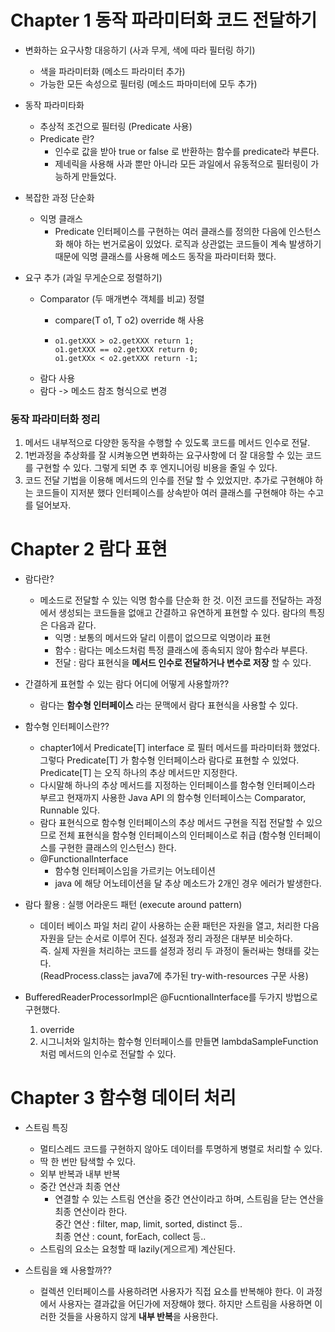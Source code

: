 # Chapter 1 동작 파라미터화 코드 전달하기

* 변화하는 요구사항 대응하기 (사과 무게, 색에 따라 필터링 하기)
    * 색을 파라미터화 (메소드 파라미터 추가)
    * 가능한 모든 속성으로 필터링 (메소드 파마미터에 모두 추가)


* 동작 파라미타화
    * 추상적 조건으로 필터링 (Predicate 사용)
    * Predicate 란?
        * 인수로 값을 받아 true or false 로 반환하는 함수를 predicate라 부른다.
        * 제네릭을 사용해 사과 뿐만 아니라 모든 과일에서 유동적으로 필터링이 가능하게 만들었다.


* 복잡한 과정 단순화
    * 익명 클래스
        * Predicate 인터페이스를 구현하는 여러 클래스를 정의한 다음에 인스턴스화 해야 하는 번거로움이 있었다. 로직과 상관없는 코드들이 계속 발생하기 때문에 익명 클래스를 사용해 메소드 동작을
          파라미터화 했다.


* 요구 추가 (과일 무게순으로 정렬하기)
    * Comparator (두 매개변수 객체를 비교) 정렬
        * compare(T o1, T o2) override 해 사용

        * ~~~ 
          o1.getXXX > o2.getXXX return 1;  
          o1.getXXX == o2.getXXX return 0;
          o1.getXXx < o2.getXXX return -1; 
      
    * 람다 사용
    * 람다 -> 메소드 참조 형식으로 변경

### 동작 파라미터화 정리

1. 메서드 내부적으로 다양한 동작을 수행할 수 있도록 코드를 메서드 인수로 전달.
2. 1번과정을 추상화를 잘 시켜놓으면 변화하는 요구사항에 더 잘 대응할 수 있는 코드를 구현할 수 있다. 그렇게 되면 추 후 엔지니어링 비용을 줄일 수 있다.
3. 코드 전달 기법을 이용해 메서드의 인수를 전달 할 수 있었지만. 추가로 구현해야 하는 코드들이 지저분 했다 인터페이스를 상속받아 여러 클래스를 구현해야 하는 수고를 덜어보자.

# Chapter 2 람다 표현

* 람다란?
    * 메소드로 전달할 수 있는 익명 함수를 단순화 한 것. 이전 코드를 전달하는 과정에서 생성되는 코드들을 없애고 간결하고 유연하게 표현할 수 있다. 람다의 특징은 다음과 같다.
        * 익명 : 보통의 메서드와 달리 이름이 없으므로 익명이라 표현
        * 함수 : 람다는 메소드처럼 특정 클래스에 종속되지 않아 함수라 부른다.
        * 전달 : 람다 표현식을 __메서드 인수로 전달하거나 변수로 저장__ 할 수 있다.


* 간결하게 표현할 수 있는 람다 어디에 어떻게 사용할까??
    * 람다는 __함수형 인터페이스__ 라는 문맥에서 람다 표현식을 사용할 수 있다.


* 함수형 인터페이스란??
    * chapter1에서 Predicate[T] interface 로 필터 메서드를 파라미터화 했었다.
  그렇다 Predicate[T] 가 함수형 인터페이스라 람다로 표현할 수 있었다. Predicate[T] 는
  오직 하나의 추상 메서드만 지정한다. 
    * 다시말해 하나의 추상 메서드를 지정하는 인터페이스를 함수형 인터페이스라 부르고
현재까지 사용한 Java API 의 함수형 인터페이스는 Comparator, Runnable 있다. 
    * 람다 표현식으로 함수형 인터페이스의 추상 메서드 구현을 직접 전달할 수 있으므로 전체
표현식을 함수형 인터페이스의 인터페이스로 취급 (함수형 인터페이스를 구현한 클래스의 인스턴스) 한다.
    * @FunctionalInterface
      * 함수형 인터페이스임을 가르키는 어노테이션 
      * java 에 해당 어노테이션을 달 추상 메소드가 2개인 경우 에러가 발생한다.


* 람다 활용 : 실행 어라운드 패턴 (execute around pattern)
  * 데이터 베이스 파일 처리 같이 사용하는 순환 패턴은 자원을 열고, 처리한 다음 자원을 닫는 순서로
  이루어 진다. 설정과 정리 과정은 대부분 비슷하다.  
  즉. 실제 자원을 처리하는 코드를 설정과 정리 두 과정이 둘러싸는 형태를 갖는다.  
    (ReadProcess.class는 java7에 추가된 try-with-resources 구문 사용)


* BufferedReaderProcessorImpl은 @FucntionalInterface를 두가지 방법으로 구현했다.
  1. override
  2. 시그니처와 일치하는 함수형 인터페이스를 만들면 lambdaSampleFunction 처럼 메서드의 인수로 전달할 수 있다.


# Chapter 3 함수형 데이터 처리

* 스트림 특징
  * 멀티스레드 코드를 구현하지 않아도 데이터를 투명하게 병렬로 처리할 수 있다.
  * 딱 한 번만 탐색할 수 있다.
  * 외부 반복과 내부 반복
  * 중간 연산과 최종 연산
    * 연결할 수 있는 스트림 연산을 중간 연산이라고 하며, 스트림을 닫는 연산을 최종 연산이라 한다.  
    중간 연산 : filter, map, limit, sorted, distinct 등..  
    최종 연산 : count, forEach, collect 등..
  * 스트림의 요소는 요청할 때 lazily(게으르게) 계산된다.

* 스트림을 왜 사용할까??
  * 컬렉션 인터페이스를 사용하려면 사용자가 직접 요소를 반복해야 한다. 이 과정에서 사용자는 결과값을 어딘가에
  저장해야 했다. 하지만 스트림을 사용하면 이러한 것들을 사용하지 않게 **내부 반복**을 사용한다.
  
